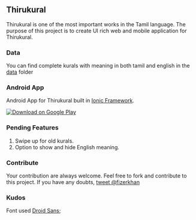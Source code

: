## Thirukural

Thirukural is one of the most important works in the Tamil language.
The purpose of this project is to create UI rich web and mobile application for Thirukural.

### Data

You can find complete kurals with meaning in both tamil and english
in the [data](https://github.com/fizerkhan/thirukural/tree/master/data) folder

### Android App

Android App for Thirukural built in [Ionic Framework](http://ionicframework.com/).

[![Download on Google Play](https://github.com/fizerkhan/thirukural/blob/master/badges/google-play.png)](https://play.google.com/store/apps/details?id=com.fizerkhan.thirukural)

### Pending Features

1. Swipe up for old kurals.
2. Option to show and hide English meaning.

### Contribute

Your contribution are always welcome. Feel free to fork and
contribute to this project. If you have any doubts,
[tweet @fizerkhan](https://twitter.com/fizerkhan)

### Kudos

Font used [Droid Sans](http://fonts.googleapis.com/earlyaccess/droidsanstamil.css);
